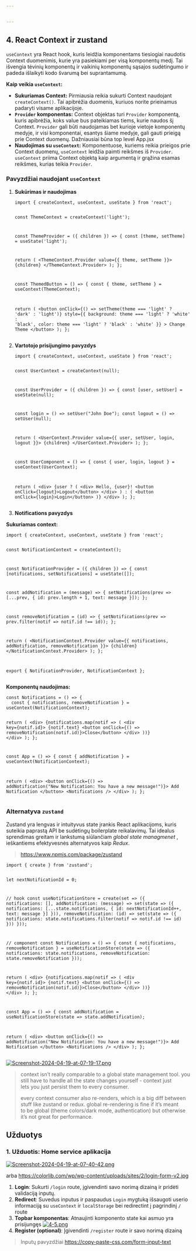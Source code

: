 ```yaml
---


---
```


<h2 id="react-context-ir-zustand">4. React Context ir zustand</h2>
<p><code>useContext</code> yra React hook, kuris leidžia komponentams tiesiogiai naudotis Context duomenimis, kurie yra pasiekiami per visą komponentų medį. Tai išvengia tėvinių komponentų ir vaikinių komponentų sąsajos sudėtingumo ir padeda išlaikyti kodo švarumą bei suprantamumą.</p>
<p><strong>Kaip veikia <code>useContext</code>:</strong></p>
<ul>
<li><strong>Sukuriamas Context:</strong> Pirmiausia reikia sukurti Context naudojant <code>createContext()</code>. Tai apibrėžia duomenis, kuriuos norite prieinamus padaryti visame aplikacijoje.</li>
<li><strong><code>Provider</code> komponentas:</strong> Context objektas turi <code>Provider</code> komponentą, kuris apibrėžia, koks value bus pateikiamas tiems, kurie naudos šį Context. <code>Provider</code> gali būti naudojamas bet kurioje vietoje komponentų medyje, ir visi komponentai, esantys šiame medyje, gali gauti prieigą prie Context duomenų. Dažniausiai būna top level App.jsx</li>
<li><strong>Naudojimas su <code>useContext</code>:</strong> Komponentuose, kuriems reikia prieigos prie Context duomenų, <code>useContext</code> leidžia paimti reikšmes iš  <code>Provider</code>. <code>useContext</code> priima Context objektą kaip argumentą ir grąžina esamas reikšmes, kurias teikia <code>Provider</code>.</li>
</ul>
<h3 id="pavyzdžiai-naudojant-usecontext">Pavyzdžiai naudojant <code>useContext</code></h3>
<ol>
<li>
<p><strong>Sukūrimas ir naudojimas</strong></p>
<pre><code>import { createContext, useContext, useState } from 'react';

const ThemeContext = createContext('light');

const ThemeProvider = ({ children }) =&gt; {
  const [theme, setTheme] = useState('light');

  return (
    &lt;ThemeContext.Provider value={{ theme, setTheme }}&gt;
      {children}
    &lt;/ThemeContext.Provider&gt;
  );
};

const ThemedButton = () =&gt; {
  const { theme, setTheme } = useContext(ThemeContext);

  return (
    &lt;button
      onClick={() =&gt; setTheme(theme === 'light' ? 'dark' : 'light')}
      style={{ background: theme === 'light' ? 'white' : 'black', color: theme === 'light' ? 'black' : 'white' }}
    &gt;
      Change Theme
    &lt;/button&gt;
  );
};
</code></pre>
</li>
<li>
<p><strong>Vartotojo prisijungimo pavyzdys</strong></p>
<pre><code>import { createContext, useContext, useState } from 'react';

const UserContext = createContext(null);

const UserProvider = ({ children }) =&gt; {
  const [user, setUser] = useState(null);

  const login = () =&gt; setUser("John Doe");
  const logout = () =&gt; setUser(null);

  return (
    &lt;UserContext.Provider value={{ user, setUser, login, logout }}&gt;
      {children}
    &lt;/UserContext.Provider&gt;
  );
};

const UserComponent = () =&gt; {
  const { user, login, logout } = useContext(UserContext);

  return (
    &lt;div&gt;
      {user ? (
        &lt;div&gt;
          Hello, {user}!
          &lt;button onClick={logout}&gt;Logout&lt;/button&gt;
        &lt;/div&gt;
      ) : (
        &lt;button onClick={login}&gt;Login&lt;/button&gt;
      )}
    &lt;/div&gt;
  );
};
</code></pre>
</li>
<li>
<p><strong>Notifications pavyzdys</strong></p>
</li>
</ol>
<p><strong>Sukuriamas context:</strong></p>
<pre><code>import { createContext, useContext, useState } from 'react';

const NotificationContext = createContext();

const NotificationProvider = ({ children }) =&gt; {
  const [notifications, setNotifications] = useState([]);

  const addNotification = (message) =&gt; {
    setNotifications(prev =&gt; [...prev, { id: prev.length + 1, text: message }]);
  };

  const removeNotification = (id) =&gt; {
    setNotifications(prev =&gt; prev.filter(notif =&gt; notif.id !== id));
  };

  return (
    &lt;NotificationContext.Provider value={{ notifications, addNotification, removeNotification }}&gt;
      {children}
    &lt;/NotificationContext.Provider&gt;
  );
};

export { NotificationProvider, NotificationContext };
</code></pre>
<p><strong>Komponentų naudojimas:</strong></p>
<pre><code>const Notifications = () =&gt; {
  const { notifications, removeNotification } = useContext(NotificationContext);

  return (
    &lt;div&gt;
      {notifications.map(notif =&gt; (
        &lt;div key={notif.id}&gt;
          {notif.text}
          &lt;button onClick={() =&gt; removeNotification(notif.id)}&gt;Close&lt;/button&gt;
        &lt;/div&gt;
      ))}
    &lt;/div&gt;
  );
};

const App = () =&gt; {
  const { addNotification } = useContext(NotificationContext);

  return (
    &lt;div&gt;
      &lt;button onClick={() =&gt; addNotification("New Notification: You have a new message!")}&gt;
        Add Notification
      &lt;/button&gt;
      &lt;Notifications /&gt;
    &lt;/div&gt;
  );
};
</code></pre>
<h3 id="alternatyva-zustand">Alternatyva <code>zustand</code></h3>
<p>Zustand yra lengvas ir intuityvus state įrankis React aplikacijoms, kuris suteikia paprastą API be sudėtingų boilerplate reikalavimų. Tai idealus sprendimas greitam ir lankstumą siūlančiam <em>global state managmenet</em> , ieškantiems efektyvesnės alternatyvos kaip <em>Redux</em>.</p>
<blockquote>
<p><a href="https://www.npmjs.com/package/zustand">https://www.npmjs.com/package/zustand</a></p>
</blockquote>
<pre><code>import { create } from 'zustand';

let nextNotificationId = 0;

// hook
const useNotificationStore = create(set =&gt; ({
  notifications: [],
  addNotification: (message) =&gt; set(state =&gt; ({
    notifications: [...state.notifications, { id: nextNotificationId++, text: message }]
  })),
  removeNotification: (id) =&gt; set(state =&gt; ({
    notifications: state.notifications.filter(notif =&gt; notif.id !== id)
  }))
}));

// component
const Notifications = () =&gt; {
  const { notifications, removeNotification } = useNotificationStore(state =&gt; ({
    notifications: state.notifications,
    removeNotification: state.removeNotification
  }));

  return (
    &lt;div&gt;
      {notifications.map(notif =&gt; (
        &lt;div key={notif.id}&gt;
          {notif.text}
          &lt;button onClick={() =&gt; removeNotification(notif.id)}&gt;Close&lt;/button&gt;
        &lt;/div&gt;
      ))}
    &lt;/div&gt;
  );
};

const App = () =&gt; {
  const addNotification = useNotificationStore(state =&gt; state.addNotification);

  return (
    &lt;div&gt;
      &lt;button onClick={() =&gt; addNotification("New Notification: You have a new message!")}&gt;
        Add Notification
      &lt;/button&gt;
      &lt;Notifications /&gt;
    &lt;/div&gt;
  );
};
</code></pre>
<p><a href="https://postimg.cc/9z15pmVD"><img src="https://i.postimg.cc/SNbSmRvf/Screenshot-2024-04-19-at-07-19-17.png" alt="Screenshot-2024-04-19-at-07-19-17.png"></a></p>
<blockquote>
<p>context isn’t really comparable to a global state management tool. you<br>
still have to handle all the state changes yourself - context just<br>
lets you just persist them to every consumer.</p>
<p>every context consumer also re-renders, which is a big diff between<br>
stuff like zustand or redux. global re-rendering is fine if it’s meant<br>
to be global (theme colors/dark mode, authentication) but otherwise<br>
it’s not great for performance.</p>
</blockquote>
<h2 id="užduotys">Užduotys</h2>
<h3 id="užduotis-home-service-aplikacija">1. Užduotis: Home service aplikacija</h3>
<p><a href="https://postimg.cc/8JbyGmbT"><img src="https://i.postimg.cc/cHpPQDgt/Screenshot-2024-04-19-at-07-40-42.png" alt="Screenshot-2024-04-19-at-07-40-42.png"></a></p>
<p>arba <a href="https://colorlib.com/wp/wp-content/uploads/sites/2/login-form-v2.jpg">https://colorlib.com/wp/wp-content/uploads/sites/2/login-form-v2.jpg</a></p>
<ol>
<li><strong>Login</strong>: Sukurti <code>/login</code> route, įgivendinti savo norimą dizainą ir pridėti validaciją inputų.</li>
<li><strong>Redirect</strong>: Suvedus inputus ir paspaudus <code>Login</code> mygtuką išsaugoti userio informaciją su <code>useContext</code> ir <code>localStorage</code> bei redirectint į pagrindinį <code>/</code> route</li>
<li><strong>Topbar komponentas</strong>: Atnaujinti komponento state kai asmuo yra prisijungęs <a href="https://postimg.cc/ftrjvqzq"><img src="https://i.postimg.cc/1X9CsbLS/4-5.png" alt="4-5.png"></a></li>
<li><strong>Register (optional)</strong>:  Įgivendinti <code>/register</code> route ir savo norimą dizainą</li>
</ol>
<blockquote>
<p>Inputų pavyzdžiai <a href="https://copy-paste-css.com/form-input-text">https://copy-paste-css.com/form-input-text</a></p>
</blockquote>

